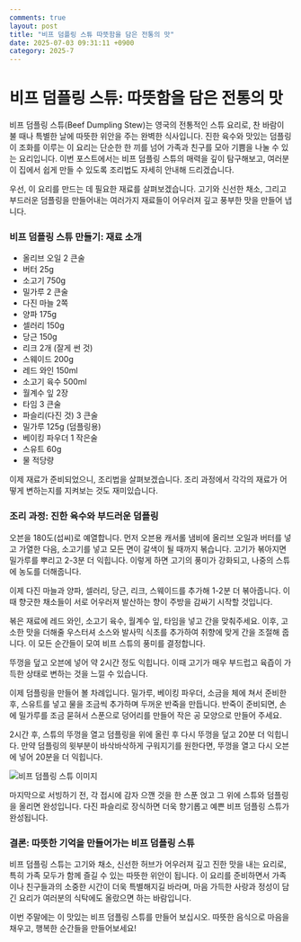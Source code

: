```yaml
---
comments: true
layout: post
title: "비프 덤플링 스튜 따뜻함을 담은 전통의 맛"
date: 2025-07-03 09:31:11 +0900
category: 2025-7
---
```


# 비프 덤플링 스튜: 따뜻함을 담은 전통의 맛

비프 덤플링 스튜(Beef Dumpling Stew)는 영국의 전통적인 스튜 요리로, 찬 바람이 불 때나 특별한 날에 따뜻한 위안을 주는 완벽한 식사입니다. 진한 육수와 맛있는 덤플링이 조화를 이루는 이 요리는 단순한 한 끼를 넘어 가족과 친구를 모아 기쁨을 나눌 수 있는 요리입니다. 이번 포스트에서는 비프 덤플링 스튜의 매력을 깊이 탐구해보고, 여러분이 집에서 쉽게 만들 수 있도록 조리법도 자세히 안내해 드리겠습니다.

우선, 이 요리를 만드는 데 필요한 재료를 살펴보겠습니다. 고기와 신선한 채소, 그리고 부드러운 덤플링을 만들어내는 여러가지 재료들이 어우러져 깊고 풍부한 맛을 만들어 냅니다.

### 비프 덤플링 스튜 만들기: 재료 소개

- 올리브 오일 2 큰술
- 버터 25g
- 소고기 750g
- 밀가루 2 큰술
- 다진 마늘 2쪽
- 양파 175g
- 셀러리 150g
- 당근 150g
- 리크 2개 (잘게 썬 것)
- 스웨이드 200g
- 레드 와인 150ml
- 소고기 육수 500ml
- 월계수 잎 2장
- 타임 3 큰술
- 파슬리(다진 것) 3 큰술
- 밀가루 125g (덤플링용)
- 베이킹 파우더 1 작은술
- 스유트 60g
- 물 적당량

이제 재료가 준비되었으니, 조리법을 살펴보겠습니다. 조리 과정에서 각각의 재료가 어떻게 변하는지를 지켜보는 것도 재미있습니다. 

### 조리 과정: 진한 육수와 부드러운 덤플링

오븐을 180도(섭씨)로 예열합니다. 먼저 오븐용 캐서롤 냄비에 올리브 오일과 버터를 넣고 가열한 다음, 소고기를 넣고 모든 면이 갈색이 될 때까지 볶습니다. 고기가 볶아지면 밀가루를 뿌리고 2-3분 더 익힙니다. 이렇게 하면 고기의 풍미가 강화되고, 나중의 스튜에 농도를 더해줍니다.

이제 다진 마늘과 양파, 셀러리, 당근, 리크, 스웨이드를 추가해 1-2분 더 볶아줍니다. 이때 향긋한 채소들이 서로 어우러져 발산하는 향이 주방을 감싸기 시작할 것입니다. 

볶은 재료에 레드 와인, 소고기 육수, 월계수 잎, 타임을 넣고 간을 맞춰주세요. 이후, 고소한 맛을 더해줄 우스터셔 소스와 발사믹 식초를 추가하여 취향에 맞게 간을 조절해 줍니다. 이 모든 순간들이 모여 비프 스튜의 풍미를 결정합니다.

뚜껑을 덮고 오븐에 넣어 약 2시간 정도 익힙니다. 이때 고기가 매우 부드럽고 육즙이 가득한 상태로 변하는 것을 느낄 수 있습니다. 

이제 덤플링을 만들어 볼 차례입니다. 밀가루, 베이킹 파우더, 소금을 체에 쳐서 준비한 후, 스유트를 넣고 물을 조금씩 추가하며 두꺼운 반죽을 만듭니다. 반죽이 준비되면, 손에 밀가루를 조금 묻혀서 스푼으로 덩어리를 만들어 작은 공 모양으로 만들어 주세요. 

2시간 후, 스튜의 뚜껑을 열고 덤플링을 위에 올린 후 다시 뚜껑을 덮고 20분 더 익힙니다. 만약 덤플링의 윗부분이 바삭바삭하게 구워지기를 원한다면, 뚜껑을 열고 다시 오븐에 넣어 20분을 더 익힙니다. 

![비프 덤플링 스튜 이미지](https://www.themealdb.com/images/media/meals/uyqrrv1511553350.jpg)

마지막으로 서빙하기 전, 각 접시에 감자 으깬 것을 한 스푼 얹고 그 위에 스튜와 덤플링을 올리면 완성입니다. 다진 파슬리로 장식하면 더욱 향기롭고 예쁜 비프 덤플링 스튜가 완성됩니다.

### 결론: 따뜻한 기억을 만들어가는 비프 덤플링 스튜

비프 덤플링 스튜는 고기와 채소, 신선한 허브가 어우러져 깊고 진한 맛을 내는 요리로, 특히 가족 모두가 함께 즐길 수 있는 따뜻한 위안이 됩니다. 이 요리를 준비하면서 가족이나 친구들과의 소중한 시간이 더욱 특별해지길 바라며, 마음 가득한 사랑과 정성이 담긴 요리가 여러분의 식탁에도 올랐으면 하는 바람입니다. 

이번 주말에는 이 맛있는 비프 덤플링 스튜를 만들어 보십시오. 따뜻한 음식으로 마음을 채우고, 행복한 순간들을 만들어보세요!